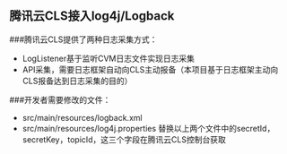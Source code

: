 
## 腾讯云CLS接入log4j/Logback


###腾讯云CLS提供了两种日志采集方式：
- LogListener基于监听CVM日志文件实现日志采集
- API采集，需要日志框架自动向CLS主动报备（本项目基于日志框架主动向CLS报备达到日志采集的目的）

###开发者需要修改的文件：
- src/main/resources/logback.xml
- src/main/resources/log4j.properties
替换以上两个文件中的secretId，secretKey，topicId，这三个字段在腾讯云CLS控制台获取


